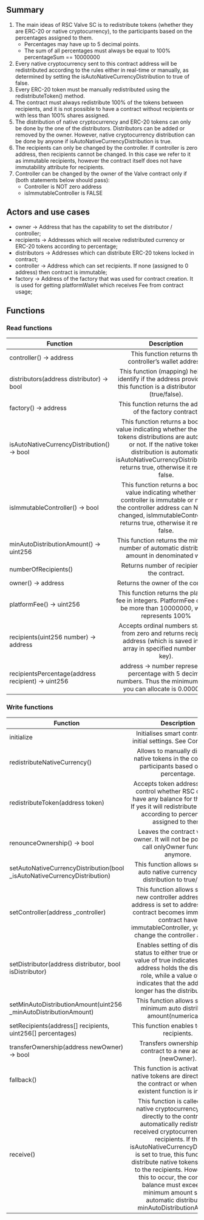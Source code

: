 ## Summary

1. The main ideas of RSC Valve SC is to redistribute tokens (whether they are ERC-20 or native cryptocurrency), to the participants based on the percentages assigned to them.
   - Percentages may have up to 5 decimal points.
   - The sum of all percentages must always be equal to 100% percentageSum == 10000000
1. Every native cryptocurrency sent to this contract address will be redistributed according to the rules either in real-time or manually, as determined by setting the isAutoNativeCurrencyDistribution to true of false.
1. Every ERC-20 token must be manually redistributed using the redistributeToken() method.
1. The contract must always redistribute 100% of the tokens between recipients, and it is not possible to have a contract without recipients or with less than 100% shares assigned.
1. The distribution of native cryptocurrency and ERC-20 tokens can only be done by the one of the distributors. Distributors can be added or removed by the owner. However, native cryptocurrency distribution can be done by anyone if isAutoNativeCurrencyDistribution is true.
1. The recipients can only be changed by the controller. If controller is zero address, then recipients cannot be changed. In this case we refer to it as immutable recipients, however the contract itself does not have immutability attribute for recipients.
1. Controller can be changed by the owner of the Valve contract only if (both statements below should pass):
   - Controller is NOT zero address
   - isImmutableController is FALSE

## Actors and use cases

- owner → Address that has the capability to set the distributor / controller;
- recipients → Addresses which will receive redistributed currency or ERC-20 tokens according to percentage;
- distributors → Addresses which can distribute ERC-20 tokens locked in contract;
- controller → Address which can set recipients. If none (assigned to 0 address) then contract is immutable;
- factory → Address of the factory that was used for contract creation. It is used for getting platformWallet which receives Fee from contract usage;

## Functions

### Read functions

| Function                                           |                                                                                                                 Description                                                                                                                 |
| -------------------------------------------------- | :-----------------------------------------------------------------------------------------------------------------------------------------------------------------------------------------------------------------------------------------: |
| controller() -> address                            |                                                                                           This function returns the controller’s wallet address.                                                                                            |
| distributors(address distributor) -> bool          |                                                          This function (mapping) helps to identify if the address provided to this function is a distributor or not (true/false).                                                           |
| factory() -> address                               |                                                                                         This function returns the address of the factory contract.                                                                                          |
| isAutoNativeCurrencyDistribution() -> bool         | This function returns a boolean value indicating whether the native tokens distributions are automatic or not. If the native tokens distribution is automatic, isAutoNativeCurrencyDistribution() returns true, otherwise it returns false. |
| isImmutableController() -> bool                    |                This function returns a boolean value indicating whether the controller is immutable or not. If the controller address can NOT be changed, isImmutableController() returns true, otherwise it returns false.                 |
| minAutoDistributionAmount() -> uint256             |                                                                        This function returns the minimum number of automatic distribution amount in denominated wei.                                                                        |
| numberOfRecipients()                               |                                                                                                Returns number of recipients in the contract.                                                                                                |
| owner() -> address                                 |                                                                                                     Returns the owner of the contract.                                                                                                      |
| platformFee() -> uint256                           |                                                             This function returns the platform fee in integers. PlatformFee cannot be more than 10000000, which represents 100%                                                             |
| recipients(uint256 number) -> address              |                                                    Accepts ordinal numbers starting from zero and returns recipient address (which is saved in the array in specified number as a key).                                                     |
| recipientsPercentage(address recipient) -> uint256 |                                                            address → number representing percentage with 5 decimal numbers. Thus the minimum share you can allocate is 0.00001%                                                             |

### Write functions

| Function                                                                   |                                                                                                                                                                                                                 Description                                                                                                                                                                                                                 |
| -------------------------------------------------------------------------- | :-----------------------------------------------------------------------------------------------------------------------------------------------------------------------------------------------------------------------------------------------------------------------------------------------------------------------------------------------------------------------------------------------------------------------------------------: |
| initialize                                                                 |                                                                                                                                                                                     Initialises smart contract with initial settings. See Constructor.                                                                                                                                                                                      |
| redistributeNativeCurrency()                                               |                                                                                                                                                                   Allows to manually distribute native tokens in the contract to participants based on their percentage.                                                                                                                                                                    |
| redistributeToken(address token)                                           |                                                                                                                                Accepts token address and will control whether RSC contract have any balance for this token. If yes it will redistribute the token according to percentages assigned to them.                                                                                                                                |
| renounceOwnership() -> bool                                                |                                                                                                                                                                       Leaves the contract without owner. It will not be possible to call onlyOwner functions anymore.                                                                                                                                                                       |
| setAutoNativeCurrencyDistribution(bool \_isAutoNativeCurrencyDistribution) |                                                                                                                                                                           This function allows setting an auto native currency(token) distribution to true/false.                                                                                                                                                                           |
| setController(address \_controller)                                        |                                                                                                                 This function allows setting a new controller address. If the address is set to address(0), the contract becomes immutable. If contract have immutableController, you cannot change the controller address.                                                                                                                 |
| setDistributor(address distributor, bool isDistributor)                    |                                                                                                         Enables setting of distributor status to either true or false. A value of true indicates that the address holds the distributor role, while a value of false indicates that the address no longer has the distributor role.                                                                                                         |
| setMinAutoDistributionAmount(uint256 \_minAutoDistributionAmount)          |                                                                                                                                                                                This function allows setting a minimum auto distribution amount(numerically).                                                                                                                                                                                |
| setRecipients(address[] recipients, uint256[] percentages)                 |                                                                                                                                                                                                 This function enables to change recipients.                                                                                                                                                                                                 |
| transferOwnership(address newOwner) -> bool                                |                                                                                                                                                                                      Transfers ownership of the contract to a new account (newOwner).                                                                                                                                                                                       |
| fallback()                                                                 |                                                                                                                                                         This function is activated when native tokens are directly sent to the contract or when a non-existent function is invoked.                                                                                                                                                         |
| receive()                                                                  | This function is called when native cryptocurrency is sent directly to the contract. It automatically redistributes received cryptocurrency to the recipients. If the isAutoNativeCurrencyDistribution is set to true, this function will distribute native tokens received to the recipients. However, for this to occur, the contract's balance must exceed the minimum amount set for automatic distribution, minAutoDistributionAmount. |
